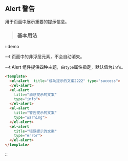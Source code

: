 
## Alert 警告

用于页面中展示重要的提示信息。 


> ### 基本用法

::demo <!-- live-0.vue -->

--t 页面中的非浮层元素，不会自动消失。

--t Alert 组件提供四种主题，由`type`属性指定，默认值为`info`。

```html
<template>
  <el-alert  title="成功提示的文案2222" type="success">
  </el-alert>
  <el-alert
    title="消息提示的文案"
    type="info">
  </el-alert>
  <el-alert
    title="警告提示的文案"
    type="warning">
  </el-alert>
  <el-alert
    title="错误提示的文案"
    type="error">
  </el-alert>
</template>
```
::